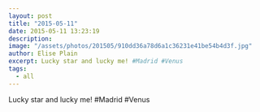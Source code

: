 ```yaml
---
layout: post
title: "2015-05-11"
date: 2015-05-11 13:23:19
description: 
image: "/assets/photos/201505/910dd36a78d6a1c36231e41be54b4d3f.jpg"
author: Elise Plain
excerpt: Lucky star and lucky me! #Madrid #Venus
tags: 
  - all
---
```


Lucky star and lucky me! #Madrid #Venus
<p></p>
